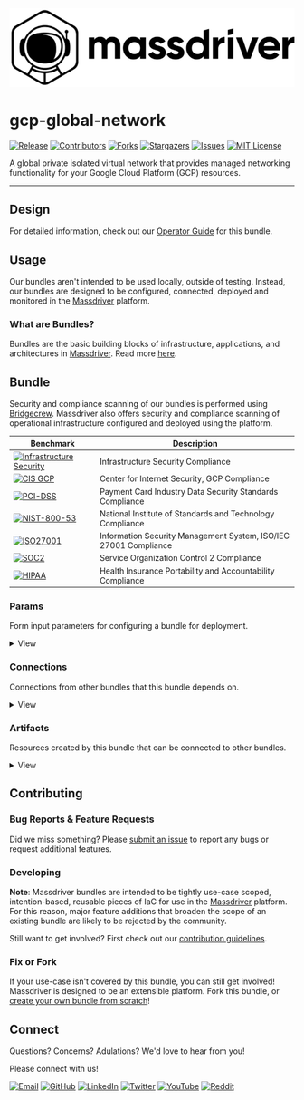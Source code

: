 [![Massdriver][logo]][website]

# gcp-global-network

[![Release][release_shield]][release_url]
[![Contributors][contributors_shield]][contributors_url]
[![Forks][forks_shield]][forks_url]
[![Stargazers][stars_shield]][stars_url]
[![Issues][issues_shield]][issues_url]
[![MIT License][license_shield]][license_url]


A global private isolated virtual network that provides managed networking functionality for your Google Cloud Platform (GCP) resources.


---

## Design

For detailed information, check out our [Operator Guide](operator.mdx) for this bundle.

## Usage

Our bundles aren't intended to be used locally, outside of testing. Instead, our bundles are designed to be configured, connected, deployed and monitored in the [Massdriver][website] platform.

### What are Bundles?

Bundles are the basic building blocks of infrastructure, applications, and architectures in [Massdriver][website]. Read more [here](https://docs.massdriver.cloud/concepts/bundles).

## Bundle


<!-- COMPLIANCE:START -->

Security and compliance scanning of our bundles is performed using [Bridgecrew](https://www.bridgecrew.cloud/). Massdriver also offers security and compliance scanning of operational infrastructure configured and deployed using the platform.

| Benchmark | Description |
|--------|---------------|
| [![Infrastructure Security](https://www.bridgecrew.cloud/badges/github/massdriver-cloud/gcp-global-network/general)](https://www.bridgecrew.cloud/link/badge?vcs=github&fullRepo=massdriver-cloud%2Fgcp-global-network&benchmark=INFRASTRUCTURE+SECURITY) | Infrastructure Security Compliance |
| [![CIS GCP](https://www.bridgecrew.cloud/badges/github/massdriver-cloud/gcp-global-network/cis_gcp)](https://www.bridgecrew.cloud/link/badge?vcs=github&fullRepo=massdriver-cloud%2Fgcp-global-network&benchmark=CIS+GCP+V1.1) | Center for Internet Security, GCP Compliance |
| [![PCI-DSS](https://www.bridgecrew.cloud/badges/github/massdriver-cloud/gcp-global-network/pci)](https://www.bridgecrew.cloud/link/badge?vcs=github&fullRepo=massdriver-cloud%2Fgcp-global-network&benchmark=PCI-DSS+V3.2) | Payment Card Industry Data Security Standards Compliance |
| [![NIST-800-53](https://www.bridgecrew.cloud/badges/github/massdriver-cloud/gcp-global-network/nist)](https://www.bridgecrew.cloud/link/badge?vcs=github&fullRepo=massdriver-cloud%2Fgcp-global-network&benchmark=NIST-800-53) | National Institute of Standards and Technology Compliance |
| [![ISO27001](https://www.bridgecrew.cloud/badges/github/massdriver-cloud/gcp-global-network/iso)](https://www.bridgecrew.cloud/link/badge?vcs=github&fullRepo=massdriver-cloud%2Fgcp-global-network&benchmark=ISO27001) | Information Security Management System, ISO/IEC 27001 Compliance |
| [![SOC2](https://www.bridgecrew.cloud/badges/github/massdriver-cloud/gcp-global-network/soc2)](https://www.bridgecrew.cloud/link/badge?vcs=github&fullRepo=massdriver-cloud%2Fgcp-global-network&benchmark=SOC2)| Service Organization Control 2 Compliance |
| [![HIPAA](https://www.bridgecrew.cloud/badges/github/massdriver-cloud/gcp-global-network/hipaa)](https://www.bridgecrew.cloud/link/badge?vcs=github&fullRepo=massdriver-cloud%2Fgcp-global-network&benchmark=HIPAA) | Health Insurance Portability and Accountability Compliance |

<!-- COMPLIANCE:END -->

### Params

Form input parameters for configuring a bundle for deployment.

<details>
<summary>View</summary>

<!-- PARAMS:START -->
## Properties

- **`private_service_connect_ip`** *(string)*: Internal IP address to use for accessing Google APIs, such as CloudFunctions, GCR or Cloud Storage, privately instead of over the internet via public IPs. This IP cannot conflict with any existing subnets or peered networks. More info: https://cloud.google.com/vpc/docs/configure-private-service-connect-apis. Default: `10.127.255.255`.

  Examples:
  ```json
  "0.0.0.0"
  ```

  ```json
  "8.8.8.8"
  ```

  ```json
  "127.0.0.1"
  ```

- **`private_services_access_cidr`** *(string)*: CIDR range to deploy GCP services to. This range cannot be used for any other purpose and cannot conflict with existing subnets or peered networks. This range is used by Google to deploy services like MemoryStore and CloudSQL without requiring individual peering connections per instance. More info: https://cloud.google.com/vpc/docs/private-services-access. Default: `10.127.0.0/17`.

  Examples:
  ```json
  "10.100.0.0/16"
  ```

  ```json
  "192.24.12.0/22"
  ```

## Examples

  ```json
  {
      "__name": "Private",
      "private_service_connect_ip": "10.127.255.255",
      "private_services_access_cidr": "10.127.0.0/17"
  }
  ```

  ```json
  {
      "__name": "Wizard",
      "private_service_connect_ip": "10.127.255.255",
      "private_services_access_cidr": "10.127.0.0/17"
  }
  ```

<!-- PARAMS:END -->

</details>

### Connections

Connections from other bundles that this bundle depends on.

<details>
<summary>View</summary>

<!-- CONNECTIONS:START -->
## Properties

- **`gcp_authentication`** *(object)*: GCP Service Account. Cannot contain additional properties.
  - **`data`** *(object)*
    - **`auth_provider_x509_cert_url`** *(string)*: Auth Provider x509 Certificate URL. Default: `https://www.googleapis.com/oauth2/v1/certs`.

      Examples:
      ```json
      "https://example.com/some/path"
      ```

      ```json
      "https://massdriver.cloud"
      ```

    - **`auth_uri`** *(string)*: Auth URI. Default: `https://accounts.google.com/o/oauth2/auth`.

      Examples:
      ```json
      "https://example.com/some/path"
      ```

      ```json
      "https://massdriver.cloud"
      ```

    - **`client_email`** *(string)*: Service Account Email.

      Examples:
      ```json
      "jimmy@massdriver.cloud"
      ```

      ```json
      "service-account-y@gmail.com"
      ```

    - **`client_id`** *(string)*: .
    - **`client_x509_cert_url`** *(string)*: Client x509 Certificate URL.

      Examples:
      ```json
      "https://example.com/some/path"
      ```

      ```json
      "https://massdriver.cloud"
      ```

    - **`private_key`** *(string)*: .
    - **`private_key_id`** *(string)*: .
    - **`project_id`** *(string)*: .
    - **`token_uri`** *(string)*: Token URI. Default: `https://oauth2.googleapis.com/token`.

      Examples:
      ```json
      "https://example.com/some/path"
      ```

      ```json
      "https://massdriver.cloud"
      ```

    - **`type`** *(string)*: . Default: `service_account`.
  - **`specs`** *(object)*
    - **`gcp`** *(object)*: .
      - **`project`** *(string)*
      - **`region`** *(string)*: The GCP region to provision resources in.

        Examples:
        ```json
        "us-east1"
        ```

        ```json
        "us-east4"
        ```

        ```json
        "us-west1"
        ```

        ```json
        "us-west2"
        ```

        ```json
        "us-west3"
        ```

        ```json
        "us-west4"
        ```

        ```json
        "us-central1"
        ```

<!-- CONNECTIONS:END -->

</details>

### Artifacts

Resources created by this bundle that can be connected to other bundles.

<details>
<summary>View</summary>

<!-- ARTIFACTS:START -->
## Properties

- **`network`** *(object)*: . Cannot contain additional properties.
  - **`data`** *(object)*
    - **`grn`** *(string)*: GCP Resource Name (GRN).

      Examples:
      ```json
      "projects/my-project/global/networks/my-global-network"
      ```

      ```json
      "projects/my-project/regions/us-west2/subnetworks/my-subnetwork"
      ```

      ```json
      "projects/my-project/topics/my-pubsub-topic"
      ```

      ```json
      "projects/my-project/subscriptions/my-pubsub-subscription"
      ```

      ```json
      "projects/my-project/locations/us-west2/instances/my-redis-instance"
      ```

      ```json
      "projects/my-project/locations/us-west2/clusters/my-gke-cluster"
      ```

    - **`private_service_connect_ip`** *(string)*: IP address of the Private Service Connect endpoint.
    - **`private_services_access`** *(object)*
      - **`cidr`** *(string)*: CIDR range of the Private Services Access block.

        Examples:
        ```json
        "10.100.0.0/16"
        ```

        ```json
        "192.24.12.0/22"
        ```

      - **`name`** *(string)*: Name of the Private Services Access block.
  - **`specs`** *(object)*
    - **`gcp`** *(object)*: .
      - **`project`** *(string)*
      - **`region`** *(string)*: The GCP region to provision resources in.

        Examples:
        ```json
        "us-east1"
        ```

        ```json
        "us-east4"
        ```

        ```json
        "us-west1"
        ```

        ```json
        "us-west2"
        ```

        ```json
        "us-west3"
        ```

        ```json
        "us-west4"
        ```

        ```json
        "us-central1"
        ```

<!-- ARTIFACTS:END -->

</details>

## Contributing

<!-- CONTRIBUTING:START -->

### Bug Reports & Feature Requests

Did we miss something? Please [submit an issue](https://github.com/massdriver-cloud/gcp-global-network/issues) to report any bugs or request additional features.

### Developing

**Note**: Massdriver bundles are intended to be tightly use-case scoped, intention-based, reusable pieces of IaC for use in the [Massdriver][website] platform. For this reason, major feature additions that broaden the scope of an existing bundle are likely to be rejected by the community.

Still want to get involved? First check out our [contribution guidelines](https://docs.massdriver.cloud/bundles/contributing).

### Fix or Fork

If your use-case isn't covered by this bundle, you can still get involved! Massdriver is designed to be an extensible platform. Fork this bundle, or [create your own bundle from scratch](https://docs.massdriver.cloud/bundles/development)!

<!-- CONTRIBUTING:END -->

## Connect

<!-- CONNECT:START -->

Questions? Concerns? Adulations? We'd love to hear from you!

Please connect with us!

[![Email][email_shield]][email_url]
[![GitHub][github_shield]][github_url]
[![LinkedIn][linkedin_shield]][linkedin_url]
[![Twitter][twitter_shield]][twitter_url]
[![YouTube][youtube_shield]][youtube_url]
[![Reddit][reddit_shield]][reddit_url]

<!-- markdownlint-disable -->

[logo]: https://raw.githubusercontent.com/massdriver-cloud/docs/main/static/img/logo-with-logotype-horizontal-400x110.svg
[docs]: https://docs.massdriver.cloud/?utm_source=github&utm_medium=readme&utm_campaign=gcp-global-network&utm_content=docs
[website]: https://www.massdriver.cloud/?utm_source=github&utm_medium=readme&utm_campaign=gcp-global-network&utm_content=website
[github]: https://github.com/massdriver-cloud?utm_source=github&utm_medium=readme&utm_campaign=gcp-global-network&utm_content=github
[slack]: https://massdriverworkspace.slack.com/?utm_source=github&utm_medium=readme&utm_campaign=gcp-global-network&utm_content=slack
[linkedin]: https://www.linkedin.com/company/massdriver/?utm_source=github&utm_medium=readme&utm_campaign=gcp-global-network&utm_content=linkedin



[contributors_shield]: https://img.shields.io/github/contributors/massdriver-cloud/gcp-global-network.svg?style=for-the-badge
[contributors_url]: https://github.com/massdriver-cloud/gcp-global-network/graphs/contributors
[forks_shield]: https://img.shields.io/github/forks/massdriver-cloud/gcp-global-network.svg?style=for-the-badge
[forks_url]: https://github.com/massdriver-cloud/gcp-global-network/network/members
[stars_shield]: https://img.shields.io/github/stars/massdriver-cloud/gcp-global-network.svg?style=for-the-badge
[stars_url]: https://github.com/massdriver-cloud/gcp-global-network/stargazers
[issues_shield]: https://img.shields.io/github/issues/massdriver-cloud/gcp-global-network.svg?style=for-the-badge
[issues_url]: https://github.com/massdriver-cloud/gcp-global-network/issues
[release_url]: https://github.com/massdriver-cloud/gcp-global-network/releases/latest
[release_shield]: https://img.shields.io/github/release/massdriver-cloud/gcp-global-network.svg?style=for-the-badge
[license_shield]: https://img.shields.io/github/license/massdriver-cloud/gcp-global-network.svg?style=for-the-badge
[license_url]: https://github.com/massdriver-cloud/gcp-global-network/blob/main/LICENSE


[email_url]: mailto:support@massdriver.cloud
[email_shield]: https://img.shields.io/badge/email-Massdriver-black.svg?style=for-the-badge&logo=mail.ru&color=000000
[github_url]: mailto:support@massdriver.cloud
[github_shield]: https://img.shields.io/badge/follow-Github-black.svg?style=for-the-badge&logo=github&color=181717
[linkedin_url]: https://linkedin.com/in/massdriver-cloud
[linkedin_shield]: https://img.shields.io/badge/follow-LinkedIn-black.svg?style=for-the-badge&logo=linkedin&color=0A66C2
[twitter_url]: https://twitter.com/massdriver?utm_source=github&utm_medium=readme&utm_campaign=gcp-global-network&utm_content=twitter
[twitter_shield]: https://img.shields.io/badge/follow-Twitter-black.svg?style=for-the-badge&logo=twitter&color=1DA1F2
[discourse_url]: https://community.massdriver.cloud?utm_source=github&utm_medium=readme&utm_campaign=gcp-global-network&utm_content=discourse
[discourse_shield]: https://img.shields.io/badge/join-Discourse-black.svg?style=for-the-badge&logo=discourse&color=000000
[youtube_url]: https://www.youtube.com/channel/UCfj8P7MJcdlem2DJpvymtaQ
[youtube_shield]: https://img.shields.io/badge/subscribe-Youtube-black.svg?style=for-the-badge&logo=youtube&color=FF0000
[reddit_url]: https://www.reddit.com/r/massdriver
[reddit_shield]: https://img.shields.io/badge/subscribe-Reddit-black.svg?style=for-the-badge&logo=reddit&color=FF4500

<!-- markdownlint-restore -->

<!-- CONNECT:END -->
